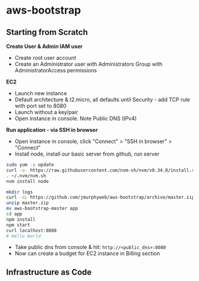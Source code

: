 # aws-bootstrap

## Starting from Scratch

**Create User & Admin IAM user**
- Create root user account
- Create an Administrator user with Administrators Group with AdministratorAccess permissions

**EC2**
- Launch new instance
- Default architecture & t2.micro, all defaults until Security - add TCP rule with port set to 8080
- Launch without a key/pair
- Open instance in console. Note Public DNS (IPv4) 

**Run application - via SSH in browser**
- Open instance in console, click "Connect" > "SSH in browser" > "Connect"
- Install node, install our basic server from github, run server

```bash
sudo yum -y update 
curl -o- https://raw.githubusercontent.com/nvm-sh/nvm/v0.34.0/install.sh | bash
. ~/.nvm/nvm.sh
nvm install node
```
```bash
mkdir logs
curl -sL https://github.com/jmurphyweb/aws-bootstrap/archive/master.zip --output master.zip
unzip master.zip
mv aws-bootstrap-master app
cd app
npm install
npm start
curl localhost:8080
# Hello World
```
- Take public dns from console & hit: `http://<public_dns>:8080`
- Now can create a budget for EC2 instance in Billing section

## Infrastructure as Code
